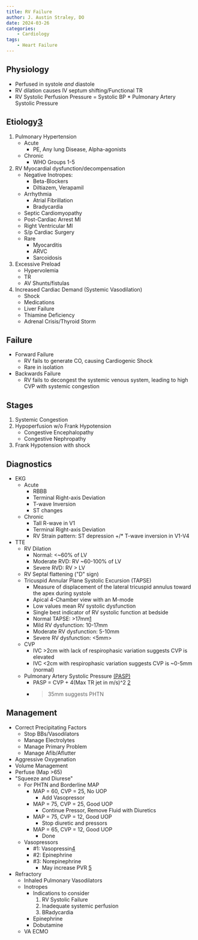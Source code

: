 ```yaml
---
title: RV Failure
author: J. Austin Straley, DO
date: 2024-03-26
categories:
    - Cardiology
tags:
    - Heart Failure
---
```


## Physiology

* Perfused in systole *and* diastole
* RV dilation causes IV septum shifting/Functional TR
* RV Systolic Perfusion Pressure = Systolic BP * Pulmonary Artery Systolic Pressure

## Etiology[3]

1. Pulmonary Hypertension
    * Acute
        * PE, Any lung Disease, Alpha-agonists
    * Chronic
        * WHO Groups 1-5
2. RV Myocardial dysfunction/decompensation
    * Negative Inotropes:
        * Beta-Blockers
        * Diltiazem, Verapamil
    * Arrhythmia
        * Atrial Fibrillation
        * Bradycardia
    * Septic Cardiomyopathy
    * Post-Cardiac Arrest MI
    * Right Ventricular MI
    * S/p Cardiac Surgery
    * Rare
        * Myocarditis
        * ARVC
        * Sarcoidosis
3. Excessive Preload
    * Hypervolemia
    * TR
    * AV Shunts/fistulas
4. Increased Cardiac Demand (Systemic Vasodilation)
    * Shock
    * Medications
    * Liver Failure
    * Thiamine Deficiency
    * Adrenal Crisis/Thyroid Storm

## Failure

* Forward Failure
    * RV fails to generate CO, causing Cardiogenic Shock
    * Rare in isolation
* Backwards Failure
    * RV fails to decongest the systemic venous system, leading to high CVP with systemic congestion

## Stages

1. Systemic Congestion
2. Hypoperfusion w/o Frank Hypotension
    * Congestive Encephalopathy
    * Congestive Nephropathy
3. Frank Hypotension with shock

## Diagnostics

* EKG
    * Acute
        * RBBB
        * Terminal Right-axis Deviation
        * T-wave Inversion
        * ST changes
    * Chronic
        * Tall R-wave in V1
        * Terminal Right-axis Deviation
        * RV Strain pattern: ST depression +/* T-wave inversion in V1-V4
* TTE
    * RV Dilation
        * Normal: <~60% of LV
        * Moderate RVD: RV ~60-100% of LV
        * Severe RVD: RV > LV
    * RV Septal flattening ("D" sign)
    * Tricuspid Annular Plane Systolic Excursion (TAPSE)
        * Measure of displacement of the lateral tricuspid annulus toward the apex during systole
        * Apical 4-Chamber view with an M-mode
        * Low values mean RV systolic dysfunction
        * Single best indicator of RV systolic function at bedside
        * Normal TAPSE: >17mm[1]
        * Mild RV dysfunction: 10-17mm
        * Moderate RV dysfunction: 5-10mm
        * Severe RV dysfunction: <5mm>
    * CVP
        * IVC >2cm with lack of respirophasic variation suggests CVP is elevated
        * IVC <2cm with respirophasic variation suggests CVP is ~0-5mm (normal)
    * Pulmonary Artery Systolic Pressure [(PASP)][6]
        * PASP = CVP + 4(Max TR jet in m/s)^2 [2]
        * >35mm suggests PHTN

## Management

* Correct Precipitating Factors
    * Stop BBs/Vasodilators
    * Manage Electrolytes
    * Manage Primary Problem
    * Manage Afib/Aflutter
* Aggressive Oxygenation
* Volume Management
* Perfuse (Map >65)
* "Squeeze and Diurese"
    * For PHTN and Borderline MAP
        * MAP = 60, CVP = 25, No UOP
            * Add Vasopressor
        * MAP = 75, CVP = 25, Good UOP
            * Continue Pressor, Remove Fluid with Diuretics
        * MAP = 75, CVP = 12, Good UOP
            * Stop diuretic and pressors
        * MAP = 65, CVP = 12, Good UOP
            * Done
    * Vasopressors
        * #1: Vasopressin[4]
        * #2: Epinephrine
        * #3: Norepinephrine
            * May increase PVR [5]
* Refractory
    * Inhaled Pulmonary Vasodilators
    * Inotropes
        * Indications to consider
            1. RV Systolic Failure
            2. Inadequate systemic perfusion
            3. BRadycardia
        * Epinephrine
        * Dobutamine
    * VA ECMO

[1]: https://pubmed.ncbi.nlm.nih.gov/33853435/{:target="_blank"}
[2]: https://pubmed.ncbi.nlm.nih.gov/26342901/{:target="_blank"}
[3]: https://emcrit.org/ibcc/rv/
[4]: https://pubmed.ncbi.nlm.nih.gov/33541609/{:target="_blank"}
[5]: https://pubmed.ncbi.nlm.nih.gov/32740380/{:target="_blank"}
[6]: https://pubmed.ncbi.nlm.nih.gov/33853435/{:target="_blank"}
